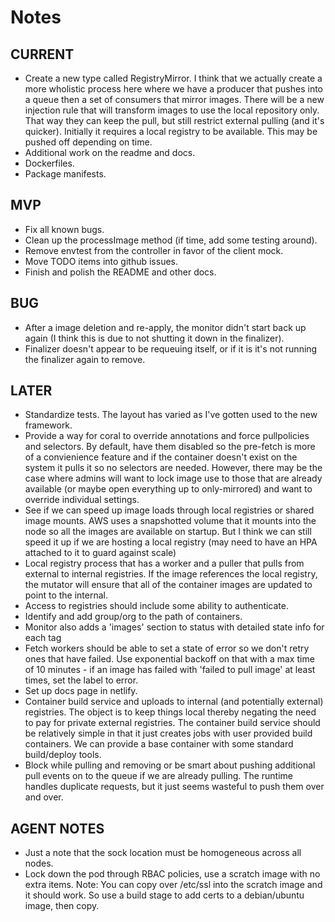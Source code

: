 # Notes

## CURRENT
* Create a new type called RegistryMirror.  I think that we actually create a more wholistic process here where we have a producer that pushes into a queue then a set of consumers that mirror images.  There will be a new injection rule that will transform images to use the local repository only.  That way they can keep the pull, but still restrict external pulling (and it's quicker).  Initially it requires a local registry to be available.  This may be pushed off depending on time.
* Additional work on the readme and docs.
* Dockerfiles.
* Package manifests.

## MVP
* Fix all known bugs.
* Clean up the processImage method (if time, add some testing around).
* Remove envtest from the controller in favor of the client mock.
* Move TODO items into github issues.
* Finish and polish the README and other docs.

## BUG
* After a image deletion and re-apply, the monitor didn't start back up again (I think this is due to not shutting it down in the finalizer).
* Finalizer doesn't appear to be requeuing itself, or if it is it's not running the finalizer again to remove.

## LATER
* Standardize tests.  The layout has varied as I've gotten used to the new framework.
* Provide a way for coral to override annotations and force pullpolicies and selectors.  By default, have them disabled so the pre-fetch is more of a convienience feature and if the container doesn't exist on the system it pulls it so no selectors are needed.  However, there may be the case where admins will want to lock image use to those that are already available (or maybe open everything up to only-mirrored) and want to override individual settings.
* See if we can speed up image loads through local registries or shared image mounts. AWS uses a snapshotted volume that it mounts into the node so all the images are available on startup.  But I think we can still speed it up if we are hosting a local registry (may need to have an HPA attached to it to guard against scale)
* Local registry process that has a worker and a puller that pulls from external to internal registries. If the image references the local registry, the mutator will ensure that all of the container images are updated to point to the internal.
* Access to registries should include some ability to authenticate.
* Identify and add group/org to the path of containers.
* Monitor also adds a 'images' section to status with detailed state info for each tag
* Fetch workers should be able to set a state of error so we don't retry ones that have failed.  Use exponential backoff on that with a max time of 10 minutes - if an image has failed with 'failed to pull image' at least <configurable> times, set the label to error.
* Set up docs page in netlify.
* Container build service and uploads to internal (and potentially external) registries.  The object is to keep things local thereby negating the need to pay for private external registries.  The container build service should be relatively simple in that it just creates jobs with user provided build containers.  We can provide a base container with some standard build/deploy tools.
* Block while pulling and removing or be smart about pushing additional pull events on to the queue if we are already pulling.  The runtime handles duplicate requests, but it just seems wasteful to push them over and over.

## AGENT NOTES
* Just a note that the sock location must be homogeneous across all nodes.
* Lock down the pod through RBAC policies, use a scratch image with no extra items.
Note: You can copy over /etc/ssl into the scratch image and it should work.  So use a build stage to add certs to a debian/ubuntu image, then copy.